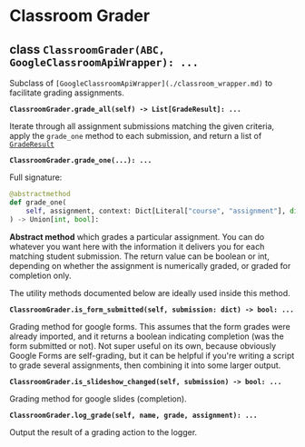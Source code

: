 # Classroom Grader

## class `ClassroomGrader(ABC, GoogleClassroomApiWrapper): ...`

Subclass of `[GoogleClassroomApiWrapper](./classroom_wrapper.md)` to facilitate
grading assignments.

**`ClassroomGrader.grade_all(self) -> List[GradeResult]: ...`**

Iterate through all assignment submissions matching the given criteria, apply
the `grade_one` method to each submission, and return a list of [`GradeResult`](./entities.md)

**`ClassroomGrader.grade_one(...): ...`**

Full signature:

```python
@abstractmethod
def grade_one(
    self, assignment, context: Dict[Literal["course", "assignment"], dict]
) -> Union[int, bool]:
```

**Abstract method** which grades a particular assignment. You can do whatever
you want here with the information it delivers you for each matching student
submission. The return value can be boolean or int, depending on whether the
assignment is numerically graded, or graded for completion only.

The utility methods documented below are ideally used inside this method.

**`ClassroomGrader.is_form_submitted(self, submission: dict) -> bool: ...`**

Grading method for google forms. This assumes that the form grades were already
imported, and it returns a boolean indicating completion (was the form
submitted or not). Not super useful on its own, because obviously Google Forms
are self-grading, but it can be helpful if you're writing a script to grade
several assignments, then combining it into some larger output.

**`ClassroomGrader.is_slideshow_changed(self, submission) -> bool: ...`**

Grading method for google slides (completion).

**`ClassroomGrader.log_grade(self, name, grade, assignment): ...`**

Output the result of a grading action to the logger.
